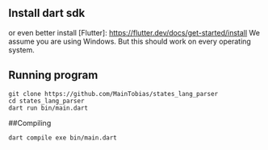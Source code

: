 ## Install dart sdk

[Download dart]: https://dart.dev/get-dart
or even better install [Flutter]: https://flutter.dev/docs/get-started/install
We assume you are using Windows.
But this should work on every operating system.


## Running program
````
git clone https://github.com/MainTobias/states_lang_parser
cd states_lang_parser
dart run bin/main.dart
````
##Compiling
````
dart compile exe bin/main.dart
````
